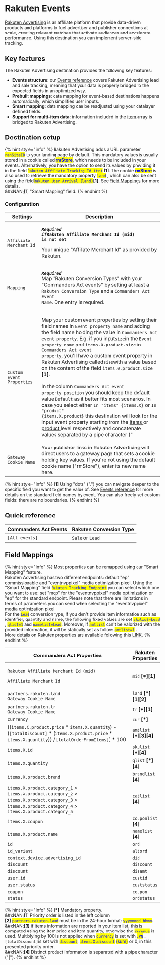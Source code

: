 # Rakuten Events

[Rakuten Advertising](https://rakutenadvertising.com/) is an affiliate platform that provide data-driven products and platforms to fuel advertiser and publisher connections at scale, creating relevant matches that activate audiences and accelerate performance. Using this destination you can implement server-side tracking.

## Key features

The Rakuten Advertising destination provides the following key features:

* **Events structure**: our [Events reference](https://community.commandersact.com/platform-x/developers/tracking/events-reference) covers Rakuten Advertising lead and sale tracking, meaning that your data is properly bridged to the expected fields in an optimized way.
* **Prebuilt mappings**: data mapping for event-based destinations happens automatically, which simplifies user inputs.
* **Smart mapping**: data mapping can be readjusted using your datalayer defined fields.
* **Support for multi-item data**: information included in the [item ](https://community.commandersact.com/platform-x/developers/tracking/events-reference#item)array is bridged to Rakuten Advertising.

## Destination setup

{% hint style="info" %}
Rakuten Advertising adds a URL parameter <mark style="color:blue;">`ranSiteID`</mark> to your landing page by default. This mandatory values is usually stored in a cookie called <mark style="color:blue;">**rmStore**</mark>, which needs to be included in your events. Alternatively, you have the option to send its values by providing it in the field <mark style="color:blue;">`Rakuten Affiliate Tracking Id (tr)`</mark> **\[1]**. The cookie <mark style="color:blue;">**rmStore**</mark> is also used to retrieve the mandatory property <mark style="color:blue;">`land`</mark> , which can also be sent using the field<mark style="color:blue;">`Rakuten User Arrival (land)`</mark>**\[1]**. See [Field Mappings](rakuten-events.md#field-mappings) for more details.\
&#xNAN;**\[1]** "Smart Mapping" field.
{% endhint %}

### Configuration

| Settings                  | Description                                                                                                                                                                                                                                                                                                                                                                                                                                                                                                                                                                                                                                                                                                                                                                                                                                                                                                                                                                                                                                                                                                                                                                                                                                                                                                                                                                           |
| ------------------------- | ------------------------------------------------------------------------------------------------------------------------------------------------------------------------------------------------------------------------------------------------------------------------------------------------------------------------------------------------------------------------------------------------------------------------------------------------------------------------------------------------------------------------------------------------------------------------------------------------------------------------------------------------------------------------------------------------------------------------------------------------------------------------------------------------------------------------------------------------------------------------------------------------------------------------------------------------------------------------------------------------------------------------------------------------------------------------------------------------------------------------------------------------------------------------------------------------------------------------------------------------------------------------------------------------------------------------------------------------------------------------------------- |
| `Affiliate Merchant Id`   | <p><em><strong><code>Required if</code></strong></em><strong><code>Rakuten Affiliate Merchant Id (mid) is not set</code></strong></p><p>Your unique "Affiliate Merchant Id" as provided by Rakuten.</p>                                                                                                                                                                                                                                                                                                                                                                                                                                                                                                                                                                                                                                                                                                                                                                                                                                                                                                                                                                                                                                                                                                                                                                               |
| `Mapping`                 | <p><em><strong><code>Required</code></strong></em><br>Map "Rakuten Conversion Types" with your "Commanders Act events" by setting at least a <code>Rakuten Conversion Type</code> and a <code>Commanders Act Event Name</code>. One entry is required.</p>                                                                                                                                                                                                                                                                                                                                                                                                                                                                                                                                                                                                                                                                                                                                                                                                                                                                                                                                                                                                                                                                                                                            |
| `Custom Event Properties` | <p>Map your custom event properties by setting their field names in <code>Event property name</code> and adding the field name holding the value in <code>Commanders Act event property</code>. E.g. if you input<code>size</code>in the <code>Event property name</code> and <code>items.0.product.size</code> in <code>Commanders Act event property</code>, you'll have a custom event property in Rakuten Advertising called<code>size</code>with a value based on the content of the field <code>items.0.product.size</code> <strong>[1]</strong>.<br><br>In the column <code>Commanders Act event property position</code> you should keep the default value <code>Default</code> as it better fits most  scenarios. In case you select either <code>In "items" {items.X}</code> or <code>In "product" {items.X.product}</code> this destination will look for the input event property starting from the <a href="https://community.commandersact.com/platform-x/developers/tracking/events-reference#item">items </a>or <a href="https://community.commandersact.com/platform-x/developers/tracking/events-reference#product">product </a>level respectively and concatenate values separated by a pipe character ("|"). In this scenario, the property name used will be the one set in the <code>Event property name</code> plus the string "list" appended in the end.</p> |
| `Gateway Cookie Name`     | Your publisher links in Rakuten Advertising will direct users to a gateway page that sets a cookie holding key values. If you're not using the default cookie name ("rmStore"), enter its new name here.                                                                                                                                                                                                                                                                                                                                                                                                                                                                                                                                                                                                                                                                                                                                                                                                                                                                                                                                                                                                                                                                                                                                                                              |

{% hint style="info" %}
**\[1]** Using "dots" (".") you can navigate deeper to the specific field you want to get the value of. See [Events reference](https://community.commandersact.com/platform-x/developers/tracking/events-reference) for more details on the standard field names by event. You can also freely set custom fields: there are no boundaries.
{% endhint %}

## Quick reference

| Commanders Act Events | Rakuten Conversion Type |
| --------------------- | ----------------------- |
| `[All events]`        | `Sale` or `Lead`        |

## Field Mappings

{% hint style="info" %}
Most properties can be remapped using our "Smart Mapping" feature.\
Rakuten Advertising has two different endpoints: default "ep" commissionable and "eventnvppixel" media optimization pixel. Using the "Smart Mapping" field <mark style="color:blue;">`Rakuten Tracking Endpoint`</mark> you can select which one you want to use: set "mop" for the "eventnvppixel" media optimization or "ep" for the standard endpoint. Please note that there are limitations in terms of parameters you can send when selecting the "eventnvppixel" media optimization pixel.\
For the <mark style="color:blue;">`Lead`</mark> conversion type, if you don't provide item information such as identifier, quantity and name, the following fixed values are set <mark style="color:blue;">`skulist=Lead`</mark> , <mark style="color:blue;">`qlist=1`</mark> and <mark style="color:blue;">`namelist=Lead`</mark>. Moreover, if <mark style="color:blue;">`amtlist`</mark> can't be valorized with the provided information, it will be statically set as follow: <mark style="color:blue;">`amtlist=1`</mark> .\
More details on Rakuten properties are available following this [LINK](https://rak.app.box.com/s/j3qtvbd300vqa1zyknxklx3itqyi0vlh).
{% endhint %}

<table><thead><tr><th width="503">Commanders Act Properties</th><th>Rakuten Properties</th></tr></thead><tbody><tr><td><p><code>Rakuten Affiliate Merchant Id (mid)</code></p><p><code>Affiliate Merchant Id</code> </p></td><td><code>mid</code> <strong>[*][1]</strong></td></tr><tr><td><code>partners.rakuten.land</code> <br><code>Gateway Cookie Name</code></td><td><code>land</code> <strong>[*][1][2]</strong></td></tr><tr><td><code>partners.rakuten.tr</code><br><code>Gateway Cookie Name</code></td><td><code>tr</code> <strong>[*][1]</strong> </td></tr><tr><td><code>currency</code></td><td><code>cur</code> <strong>[*]</strong></td></tr><tr><td>((<code>items.X.product.price</code> * <code>items.X.quantity</code>) - (<code>[totalDiscount]</code> * (<code>items.X.product.price</code> * <code>items.X.quantity</code>)) / <code>[totalOrderFromItems]</code>) * 100</td><td><code>amtlist</code> <strong>[*][3][4]</strong></td></tr><tr><td><code>items.X.id</code></td><td><code>skulist</code> <strong>[*][4]</strong></td></tr><tr><td><code>items.X.quantity</code></td><td><code>qlist</code> <strong>[*][4]</strong></td></tr><tr><td><code>items.X.product.brand</code></td><td><code>brandlist</code> <strong>[4]</strong></td></tr><tr><td><code>items.X.product.category_1</code> > <code>items.X.product.category_2</code> > <code>items.X.product.category_3</code> > <code>items.X.product.category_4</code> > <code>items.X.product.category_5</code></td><td><code>catlist</code> <strong>[4]</strong></td></tr><tr><td><code>items.X.coupon</code></td><td><code>couponlist</code> <strong>[4]</strong></td></tr><tr><td><code>items.X.product.name</code></td><td><code>namelist</code> <strong>[4]</strong></td></tr><tr><td><code>id</code></td><td><code>ord</code></td></tr><tr><td><code>id_variant</code></td><td><code>altord</code></td></tr><tr><td><code>context.device.advertising_id</code></td><td><code>did</code></td></tr><tr><td><code>discount</code></td><td><code>discount</code></td></tr><tr><td><code>discount</code></td><td><code>disamt</code></td></tr><tr><td><code>user.id</code></td><td><code>custid</code></td></tr><tr><td><code>user.status</code></td><td><code>custstatus</code></td></tr><tr><td><code>coupon</code></td><td><code>coupon</code></td></tr><tr><td><code>status</code></td><td><code>ordstatus</code></td></tr></tbody></table>

{% hint style="info" %}
**\[\*]** Mandatory property.\
&#xNAN;**\[1]** Priority order is listed in the left column.\
**\[2]** <mark style="color:blue;">`partners.rakuten.land`</mark> must be in the 24-hour format: <mark style="color:blue;">`yyyymmdd_hhmm`</mark>.\
&#xNAN;**\[3]** if items information are reported in your item list, this is computed using the item price and item quantity, otherwise the <mark style="color:blue;">`revenue`</mark> is used. Multiplying by 100 is not applied when <mark style="color:blue;">`currency`</mark> is set with <mark style="color:blue;">`JPN`</mark> .`[totalDiscount]`is set with <mark style="color:blue;">`discount`</mark>, <mark style="color:blue;">`items.X.discount`</mark> <mark style="color:blue;"></mark><mark style="color:blue;">(sum)</mark> or 0, in this presented priority order.\
&#xNAN;**\[4]** Distinct product information is separated with a pipe character ("|").
{% endhint %}
